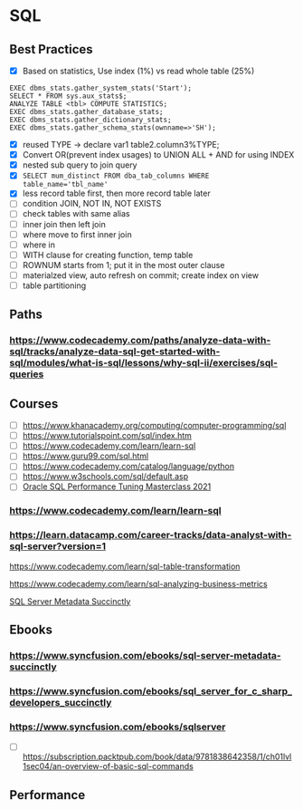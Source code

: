 # SQL
## Best Practices
- [x] Based on statistics, Use index (1%) vs read whole table (25%)
```
EXEC dbms_stats.gather_system_stats('Start');
SELECT * FROM sys.aux_stats$;
ANALYZE TABLE <tbl> COMPUTE STATISTICS; 
EXEC dbms_stats.gather_database_stats;
EXEC dbms_stats.gather_dictionary_stats;
EXEC dbms_stats.gather_schema_stats(ownname=>'SH');
```
- [x] reused TYPE -> declare var1 table2.column3%TYPE;
- [x] Convert OR(prevent index usages) to UNION ALL + AND for using INDEX
- [x] nested sub query to join query
- [x] `SELECT mum_distinct FROM dba_tab_columns WHERE table_name='tbl_name'`
- [x] less record table first, then more record table later
- [ ] condition JOIN, NOT IN, NOT EXISTS
- [ ] check tables with same alias
- [ ] inner join then left join
- [ ] where move to first inner join
- [ ] where in 
- [ ] WITH clause for creating function, temp table
- [ ] ROWNUM starts from 1; put it in the most outer clause
- [ ] materialzed view, auto refresh on commit; create index on view
- [ ] table partitioning
## Paths
### https://www.codecademy.com/paths/analyze-data-with-sql/tracks/analyze-data-sql-get-started-with-sql/modules/what-is-sql/lessons/why-sql-ii/exercises/sql-queries
## Courses
- [ ] https://www.khanacademy.org/computing/computer-programming/sql
- [ ] https://www.tutorialspoint.com/sql/index.htm
- [ ] https://www.codecademy.com/learn/learn-sql
- [ ] https://www.guru99.com/sql.html
- [ ] https://www.codecademy.com/catalog/language/python
- [ ] https://www.w3schools.com/sql/default.asp
- [ ] [Oracle SQL Performance Tuning Masterclass 2021](https://fpt-software.udemy.com/course/sql-performance-tuning-masterclass/learn/lecture/12287140#:~:text=Oracle%20SQL%20Performance%20Tuning%20Masterclass%202021)
### https://www.codecademy.com/learn/learn-sql
### https://learn.datacamp.com/career-tracks/data-analyst-with-sql-server?version=1
https://www.codecademy.com/learn/sql-table-transformation

https://www.codecademy.com/learn/sql-analyzing-business-metrics

[SQL Server Metadata Succinctly](http://ebooks.syncfusion.com/downloads/sql-server-metadata-succinctly/sql-server-metadata-succinctly.pdf?AWSAccessKeyId=AKIAWH6GYCX36VNGPCWG&Expires=1575433544&Signature=l2BuZo54A%2BWxgT%2BQp1nXZvIW%2FXQ%3D)
## Ebooks
### https://www.syncfusion.com/ebooks/sql-server-metadata-succinctly
### https://www.syncfusion.com/ebooks/sql_server_for_c_sharp_developers_succinctly
### https://www.syncfusion.com/ebooks/sqlserver
- [ ] https://subscription.packtpub.com/book/data/9781838642358/1/ch01lvl1sec04/an-overview-of-basic-sql-commands
## Performance
